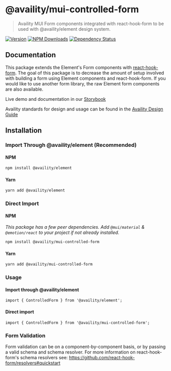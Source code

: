 # @availity/mui-controlled-form

> Availity MUI Form components integrated with react-hook-form to be used with @availity/element design system.

[![Version](https://img.shields.io/npm/v/@availity/mui-controlled-form.svg?style=for-the-badge)](https://www.npmjs.com/package/@availity/mui-controlled-form)
[![NPM Downloads](https://img.shields.io/npm/dt/@availity/mui-controlled-form.svg?style=for-the-badge)](https://www.npmjs.com/package/@availity/mui-controlled-form)
[![Dependency Status](https://img.shields.io/librariesio/release/npm/@availity/mui-controlled-form?style=for-the-badge)](https://github.com/Availity/element/blob/main/packages/mui-controlled-form/package.json)

## Documentation

This package extends the Element's Form components with [react-hook-form](https://react-hook-form.com/). The goal of this package is to decrease the amount of setup involved with building a form using Element components and react-hook-form. If you would like to use another form library, the raw Element form components are also available.

Live demo and documentation in our [Storybook](https://availity.github.io/element/?path=/docs/form-components-controlled-form-introduction--docs)

Availity standards for design and usage can be found in the [Availity Design Guide](https://zeroheight.com/2e36e50c7)

## Installation

### Import Through @availity/element (Recommended)

#### NPM

```bash
npm install @availity/element
```

#### Yarn

```bash
yarn add @availity/element
```

### Direct Import

#### NPM

_This package has a few peer dependencies. Add `@mui/material` & `@emotion/react` to your project if not already installed._

```bash
npm install @availity/mui-controlled-form
```

#### Yarn

```bash
yarn add @availity/mui-controlled-form
```

### Usage

#### Import through @availity/element

```tsx
import { ControlledForm } from '@availity/element';
```

#### Direct import

```tsx
import { ControlledForm } from '@availity/mui-controlled-form';
```

### Form Validation

Form validation can be on a component-by-component basis, or by passing a valid schema and schema resolver. For more information on react-hook-form's schema resolvers see: https://github.com/react-hook-form/resolvers#quickstart
